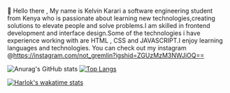 👋 Hello there , My name is Kelvin Karari a software engineering student from Kenya who is passionate about learning new technologies,creating solutions to elevate people and solve problems.I am skilled in frontend development and interface design.Some of the technologies i have experience working with are HTML , CSS and JAVASCRIPT.I enjoy learning languages and technologies. You can check out my instagram @https://instagram.com/not_gremlin?igshid=ZGUzMzM3NWJiOQ==

![Anurag's GitHub stats](https://github-readme-stats.vercel.app/api?username=p-karari&show_icons=true&theme=dracula)  [![Top Langs](https://github-readme-stats.vercel.app/api/top-langs/?username=p-karari&compact=true)](https://github.com/anuraghazra/github-readme-stats)

[![Harlok's wakatime stats](https://github-readme-stats.vercel.app/api/wakatime?username=p-karari)](https://github.com/anuraghazra/github-readme-stats)

